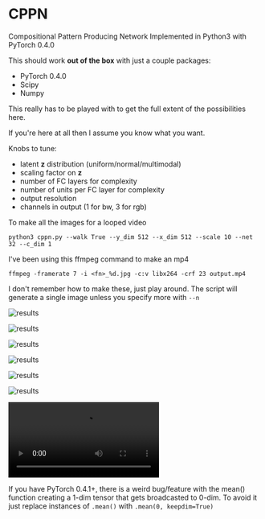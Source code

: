 # CPPN 
Compositional Pattern Producing Network Implemented in Python3 with PyTorch 0.4.0

This should work **out of the box** with just a couple packages:

* PyTorch 0.4.0
* Scipy
* Numpy

This really has to be played with to get the full extent of the possibilities here. 

If you're here at all then I assume you know what you want. 

Knobs to tune:
* latent **z** distribution (uniform/normal/multimodal)
* scaling factor on **z**
* number of FC layers for complexity
* number of units per FC layer for complexity
* output resolution
* channels in output (1 for bw, 3 for rgb)

To make all the images for a looped video

`python3 cppn.py --walk True --y_dim 512 --x_dim 512 --scale 10 --net 32 --c_dim 1`

I've been using this ffmpeg command to make an mp4

`ffmpeg -framerate 7 -i <fn>_%d.jpg -c:v libx264 -crf 23 output.mp4`


I don't remember how to make these, just play around. The script will generate a single image unless you specify more with `--n`

![results](results/normal_z_3_2.png) 

![results](results/sin3_1.png)

![results](results/sin_2.png)

![results](results//test_4.png)

![results](results/sin_mix_3.png)

![results](results/sin_mix3_2.png)

![results](results/video.mp4)

If you have PyTorch 0.4.1+, there is a weird bug/feature with the mean() function creating a 1-dim tensor that gets broadcasted to 0-dim. To avoid it just replace instances of `.mean()` with `.mean(0, keepdim=True)`
